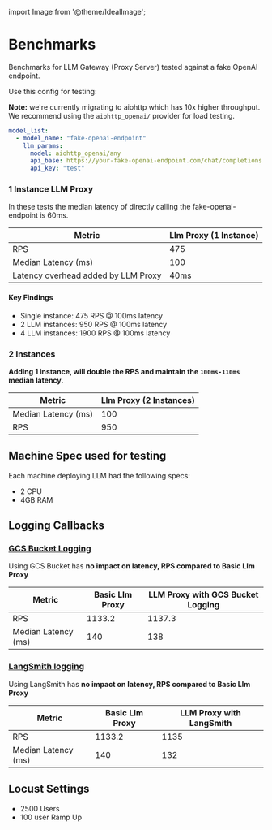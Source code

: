 
import Image from '@theme/IdealImage';

# Benchmarks

Benchmarks for LLM Gateway (Proxy Server) tested against a fake OpenAI endpoint.

Use this config for testing:

**Note:**  we're currently migrating to aiohttp which has 10x higher throughput. We recommend using the `aiohttp_openai/` provider for load testing.

```yaml
model_list:
  - model_name: "fake-openai-endpoint"
    llm_params:
      model: aiohttp_openai/any
      api_base: https://your-fake-openai-endpoint.com/chat/completions
      api_key: "test"
```

### 1 Instance LLM Proxy

In these tests the median latency of directly calling the fake-openai-endpoint is 60ms.

| Metric | Llm Proxy (1 Instance) |
|--------|------------------------|
| RPS | 475 |
| Median Latency (ms) | 100 |
| Latency overhead added by LLM Proxy | 40ms |

<!-- <Image img={require('../img/1_instance_proxy.png')} /> -->

<!-- ## **Horizontal Scaling - 10K RPS**

<Image img={require('../img/instances_vs_rps.png')} /> -->

#### Key Findings
- Single instance: 475 RPS @ 100ms latency
- 2 LLM instances: 950 RPS @ 100ms latency
- 4 LLM instances: 1900 RPS @ 100ms latency

### 2 Instances

**Adding 1 instance, will double the RPS and maintain the `100ms-110ms` median latency.**

| Metric | Llm Proxy (2 Instances) |
|--------|------------------------|
| Median Latency (ms) | 100 |
| RPS | 950 |


## Machine Spec used for testing

Each machine deploying LLM had the following specs:

- 2 CPU
- 4GB RAM



## Logging Callbacks

### [GCS Bucket Logging](https://docs.llm.ai/docs/proxy/bucket)

Using GCS Bucket has **no impact on latency, RPS compared to Basic Llm Proxy**

| Metric | Basic Llm Proxy | LLM Proxy with GCS Bucket Logging |
|--------|------------------------|---------------------|
| RPS | 1133.2 | 1137.3 |
| Median Latency (ms) | 140 | 138 |


### [LangSmith logging](https://docs.llm.ai/docs/proxy/logging)

Using LangSmith has **no impact on latency, RPS compared to Basic Llm Proxy**

| Metric | Basic Llm Proxy | LLM Proxy with LangSmith |
|--------|------------------------|---------------------|
| RPS | 1133.2 | 1135 |
| Median Latency (ms) | 140 | 132 |



## Locust Settings

- 2500 Users
- 100 user Ramp Up
